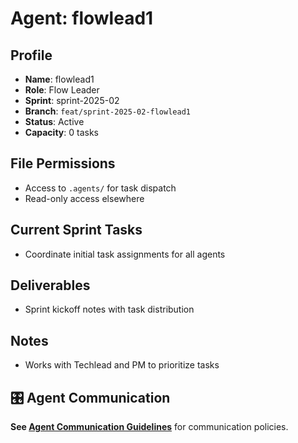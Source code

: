 # Agent: flowlead1

## Profile
- **Name**: flowlead1
- **Role**: Flow Leader
- **Sprint**: sprint-2025-02
- **Branch**: `feat/sprint-2025-02-flowlead1`
- **Status**: Active
- **Capacity**: 0 tasks

## File Permissions
- Access to `.agents/` for task dispatch
- Read-only access elsewhere

## Current Sprint Tasks
- Coordinate initial task assignments for all agents

## Deliverables
- Sprint kickoff notes with task distribution

## Notes
- Works with Techlead and PM to prioritize tasks

## 🎛️ Agent Communication
**See [Agent Communication Guidelines](./README.md#agent-communication-guidelines)** for communication policies.
